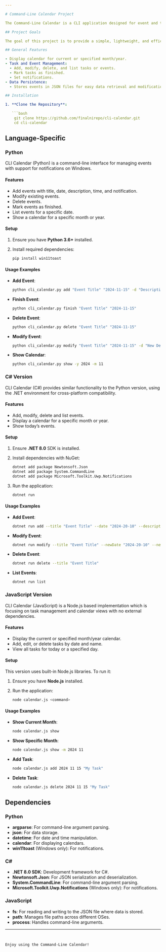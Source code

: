 ```yaml
---

# Command-Line Calendar Project

The Command-Line Calendar is a CLI application designed for event and task management, available in Python, C# and JavaScript versions. Users can manage events by adding, modifying, deleting, or listing tasks within the command line. Each version offers a unique approach to interacting with the calendar, leveraging the strengths of each programming language.

## Project Goals

The goal of this project is to provide a simple, lightweight, and efficient way to manage events directly from the command line, without needing a graphical user interface.

## General Features

- Display calendar for current or specified month/year.
- Task and Event Management:
  - Add, modify, delete, and list tasks or events.
  - Mark tasks as finished.
  - Set notifications.
- Data Persistence:
  - Stores events in JSON files for easy data retrieval and modification.

## Installation

1. **Clone the Repository**:

   ```bash
	git clone https://github.com/finalnirepo/cli-calendar.git
	cd cli-calendar
   ```

## Language-Specific

### Python 

CLI Calendar (Python) is a command-line interface for managing events with support for notifications on Windows.

#### Features

- Add events with title, date, description, time, and notification.
- Modify existing events.
- Delete events.
- Mark events as finished.
- List events for a specific date.
- Show a calendar for a specific month or year.

#### Setup

1. Ensure you have **Python 3.6+** installed.
2. Install required dependencies:

   ```bash
   pip install win11toast
   ```

#### Usage Examples

- **Add Event**:

  ```sh
  python cli_calendar.py add "Event Title" "2024-11-15" -d "Description" -t "09:00" -n "2024-11-15-07:00"
  ```

- **Finish Event**:

  ```sh
  python cli_calendar.py finish "Event Title" "2024-11-15"
  ```

- **Delete Event**:

  ```sh
  python cli_calendar.py delete "Event Title" "2024-11-15"
  ```

- **Modify Event**:

  ```sh
  python cli_calendar.py modify "Event Title" "2024-11-15" -d "New Description" -t "10:00" -n "2024-11-15-08:00"
  ```

- **Show Calendar**:

  ```sh
  python cli_calendar.py show -y 2024 -m 11
  ```

### C# Version

CLI Calendar (C#) provides similar functionality to the Python version, using the .NET environment for cross-platform compatibility.

#### Features

- Add, modify, delete and list events.
- Display a calendar for a specific month or year.
- Show today’s events.

#### Setup

1. Ensure **.NET 8.0** SDK is installed.
2. Install dependencies with NuGet:

   ```bash
   dotnet add package Newtonsoft.Json
   dotnet add package System.CommandLine
   dotnet add package Microsoft.Toolkit.Uwp.Notifications
   ```

3. Run the application:

   ```bash
   dotnet run
   ```

#### Usage Examples

- **Add Event**:

  ```bash
  dotnet run add --title "Event Title" --date "2024-20-10" --description "Description"
  ```

- **Modify Event**:

  ```bash
  dotnet run modify --title "Event Title" --newDate "2024-20-10" --newDescription "Updated Description"
  ```

- **Delete Event**:

  ```bash
  dotnet run delete --title "Event Title"
  ```

- **List Events**:

  ```bash
  dotnet run list
  ```

### JavaScript Version

CLI Calendar (JavaScript) is a Node.js based implementation which is focusing on task management and calendar views with no external dependencies.

#### Features

- Display the current or specified month/year calendar.
- Add, edit, or delete tasks by date and name.
- View all tasks for today or a specified day.

#### Setup

This version uses built-in Node.js libraries. To run it:

1. Ensure you have **Node.js** installed.
2. Run the application:

   ```bash
   node calendar.js <command>
   ```

#### Usage Examples

- **Show Current Month**:

  ```bash
  node calendar.js show
  ```

- **Show Specific Month**:

  ```bash
  node calendar.js show -m 2024 11
  ```

- **Add Task**:

  ```bash
  node calendar.js add 2024 11 15 "My Task"
  ```

- **Delete Task**:

  ```bash
  node calendar.js delete 2024 11 15 "My Task"
  ```

## Dependencies

### Python

- **argparse**: For command-line argument parsing.
- **json**: For data storage.
- **datetime**: For date and time manipulation.
- **calendar**: For displaying calendars.
- **win11toast** (Windows only): For notifications.

### C#

- **.NET 8.0 SDK**: Development framework for C#.
- **Newtonsoft.Json**: For JSON serialization and deserialization.
- **System.CommandLine**: For command-line argument parsing.
- **Microsoft.Toolkit.Uwp.Notifications** (Windows only): For notifications.

### JavaScript

- **fs**: For reading and writing to the JSON file where data is stored.
- **path**: Manages file paths across different OSes.
- **process**: Handles command-line arguments.

---
```


Enjoy using the Command-Line Calendar!
